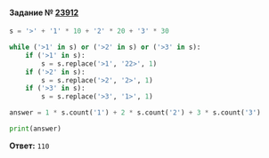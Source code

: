 #### Задание № [23912](https://inf-ege.sdamgia.ru/problem?id=23912)

```python
s = '>' + '1' * 10 + '2' * 20 + '3' * 30

while ('>1' in s) or ('>2' in s) or ('>3' in s):
    if ('>1' in s):
        s = s.replace('>1', '22>', 1)
    if ('>2' in s):
        s = s.replace('>2', '2>', 1)
    if ('>3' in s):
        s = s.replace('>3', '1>', 1)

answer = 1 * s.count('1') + 2 * s.count('2') + 3 * s.count('3')

print(answer)
```
**Ответ:** ``110``
